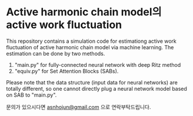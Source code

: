 # Active harmonic chain model의 active work fluctuation
This repository contains a simulation code for estimationg active work fluctuation of active harmonic chain model via machine learning.
The estimation can be done by two methods. 
1) "main.py" for fully-connected neural network with deep Ritz method 
2) "equiv.py" for Set Attention Blocks (SABs).

Please note that the data structure (input data for neural networks) are totally different, so one cannot directly plug a neural network model based on SAB to "main.py". 

문의가 있으시다면 asnhojun@gmail.com 으로 연락부탁드립니다.

